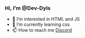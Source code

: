 ### Hi, I’m @Dev-Dyls

- 👀 I’m interested in HTML and JS 
- 🌱 I’m currently learning css
- 📫 How to reach me [Discord](https://discordapp.com/users/417831013465587712/) 

<!---
Dev-Dyls/Dev-Dyls is a ✨ special ✨ repository because its `README.md` (this file) appears on your GitHub profile.
You can click the Preview link to take a look at your changes.
--->
